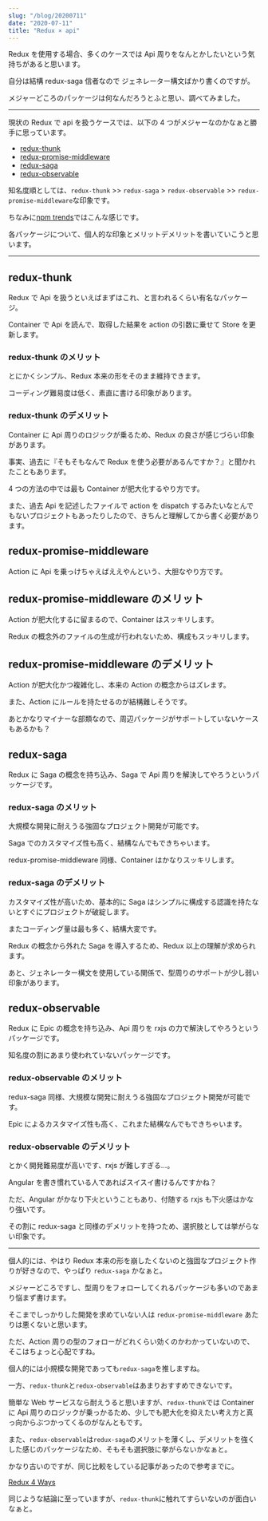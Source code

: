 ```yaml
---
slug: "/blog/20200711"
date: "2020-07-11"
title: "Redux × api"
---
```


Redux を使用する場合、多くのケースでは Api 周りをなんとかしたいという気持ちがあると思います。

自分は結構 redux-saga 信者なので ジェネレーター構文ばかり書くのですが。

メジャーどころのパッケージは何なんだろうとふと思い、調べてみました。

---

現状の Redux で api を扱うケースでは、以下の 4 つがメジャーなのかなぁと勝手に思っています。

- [redux-thunk](https://github.com/reduxjs/redux-thunk)
- [redux-promise-middleware](https://github.com/pburtchaell/redux-promise-middleware)
- [redux-saga](https://github.com/redux-saga/redux-saga)
- [redux-observable](https://github.com/redux-observable/redux-observable)

知名度順としては、`redux-thunk` >> `redux-saga` > `redux-observable` >> `redux-promise-middleware`な印象です。

ちなみに[npm trends](https://www.npmtrends.com/redux-observable-vs-redux-saga-vs-redux-thunk-vs-redux-promise-middleware)ではこんな感じです。

各パッケージについて、個人的な印象とメリットデメリットを書いていこうと思います。

---

## redux-thunk

Redux で Api を扱うといえばまずはこれ、と言われるくらい有名なパッケージ。

Container で Api を読んで、取得した結果を action の引数に乗せて Store を更新します。

### redux-thunk のメリット

とにかくシンプル、Redux 本来の形をそのまま維持できます。

コーディング難易度は低く、素直に書ける印象があります。

### redux-thunk のデメリット

Container に Api 周りのロジックが乗るため、Redux の良さが感じづらい印象があります。

事実、過去に『そもそもなんで Redux を使う必要があるんですか？』と聞かれたこともあります。

4 つの方法の中では最も Container が肥大化するやり方です。

また、過去 Api を記述したファイルで action を dispatch するみたいなとんでもないプロジェクトもあったりしたので、きちんと理解してから書く必要があります。

## redux-promise-middleware

Action に Api を乗っけちゃえばええやんという、大胆なやり方です。

## redux-promise-middleware のメリット

Action が肥大化するに留まるので、Container はスッキリします。

Redux の概念外のファイルの生成が行われないため、構成もスッキリします。

## redux-promise-middleware のデメリット

Action が肥大化かつ複雑化し、本来の Action の概念からはズレます。

また、Action にルールを持たせるのが結構難しそうです。

あとかなりマイナーな部類なので、周辺パッケージがサポートしていないケースもあるかも？

## redux-saga

Redux に Saga の概念を持ち込み、Saga で Api 周りを解決してやろうというパッケージです。

### redux-saga のメリット

大規模な開発に耐えうる強固なプロジェクト開発が可能です。

Saga でのカスタマイズ性も高く、結構なんでもできちゃいます。

redux-promise-middleware 同様、Container はかなりスッキリします。

### redux-saga のデメリット

カスタマイズ性が高いため、基本的に Saga はシンプルに構成する認識を持たないとすぐにプロジェクトが破綻します。

またコーディング量は最も多く、結構大変です。

Redux の概念から外れた Saga を導入するため、Redux 以上の理解が求められます。

あと、ジェネレーター構文を使用している関係で、型周りのサポートが少し弱い印象があります。

## redux-observable

Redux に Epic の概念を持ち込み、Api 周りを rxjs の力で解決してやろうというパッケージです。

知名度の割にあまり使われていないパッケージです。

### redux-observable のメリット

redux-saga 同様、大規模な開発に耐えうる強固なプロジェクト開発が可能です。

Epic によるカスタマイズ性も高く、これまた結構なんでもできちゃいます。

### redux-observable のデメリット

とかく開発難易度が高いです、rxjs が難しすぎる…。

Angular を書き慣れている人であればスイスイ書けるんですかね？

ただ、Angular がかなり下火ということもあり、付随する rxjs も下火感はかなり強いです。

その割に redux-saga と同様のデメリットを持つため、選択肢としては挙がらない印象です。

---

個人的には、やはり Redux 本来の形を崩したくないのと強固なプロジェクト作りが好きなので、やっぱり `redux-saga` かなぁと。

メジャーどころですし、型周りをフォローしてくれるパッケージも多いのであまり悩まず書けます。

そこまでしっかりした開発を求めていない人は `redux-promise-middleware` あたりは悪くないと思います。

ただ、Action 周りの型のフォローがどれくらい効くのかわかっていないので、そこはちょっと心配ですね。

個人的には小規模な開発であっても`redux-saga`を推しますね。

一方、`redux-thunk`と`redux-observable`はあまりおすすめできないです。

簡単な Web サービスなら耐えうると思いますが、`redux-thunk`では Container に Api 周りのロジックが乗っかるため、少しでも肥大化を抑えたい考え方と真っ向からぶつかってくるのがなんともです。

また、`redux-observable`は`redux-saga`のメリットを薄くし、デメリットを強くした感じのパッケージなため、そもそも選択肢に挙がらないかなぁと。

かなり古いのですが、同じ比較をしている記事があったので参考までに。

[Redux 4 Ways](https://medium.com/react-native-training/redux-4-ways-95a130da0cdc)

同じような結論に至っていますが、`redux-thunk`に触れてすらいないのが面白いなぁと。
